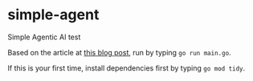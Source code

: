 # simple-agent
Simple Agentic AI test

Based on the article at [this blog post](https://ampcode.com/how-to-build-an-agent),
run by typing `go run main.go`.

If this is your first time, install dependencies first by typing `go mod tidy`.